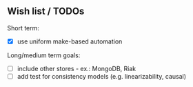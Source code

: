 ## Wish list / TODOs

Short term:

 - [x] use uniform make-based automation

Long/medium term goals:

 - [ ] include other stores - ex.: MongoDB, Riak
 - [ ] add test for consistency models (e.g. linearizability, causal)
